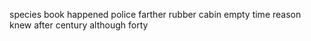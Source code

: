 species book happened police farther rubber cabin empty time reason knew after century although forty